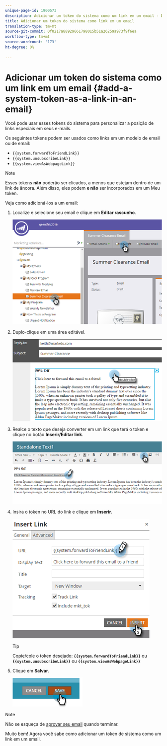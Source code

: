 ```yaml
---
unique-page-id: 1900573
description: Adicionar um token do sistema como um link em um email - Documentos do marketing - Documentação do produto
title: Adicionar um token do sistema como link em um email
translation-type: tm+mt
source-git-commit: 0f0217a88929661798015b51a26259a973f9f6ea
workflow-type: tm+mt
source-wordcount: '173'
ht-degree: 0%

---
```



# Adicionar um token do sistema como um link em um email {#add-a-system-token-as-a-link-in-an-email}

Você pode usar esses tokens do sistema para personalizar a posição de links especiais em seus e-mails.

Os seguintes tokens podem ser usados como links em um modelo de email ou de email:

* `{{system.forwardToFriendLink}}`
* `{{system.unsubscribeLink}}`
* `{{system.viewAsWebpageLink}}`

>[!NOTE]
>
>Esses tokens **não** poderão ser clicados, a menos que estejam dentro de um link de âncora. Além disso, eles podem **e não** ser incorporados em um Meu token.

Veja como adicioná-los a um email:

1. Localize e selecione seu email e clique em **Editar rascunho**.

   ![](assets/one-1.png)

1. Duplo-clique em uma área editável.

   ![](assets/two-1.png)

1. Realce o texto que deseja converter em um link que terá o token e clique no botão **Inserir/Editar link**.

   ![](assets/three-1.png)

1. Insira o token no URL do link e clique em **Inserir**.

   ![](assets/four-1.png)

   >[!TIP]
   >
   >Copie/cole o token desejado: **`{{system.forwardToFriendLink}}`** ou **`{{system.unsubscribeLink}}`** ou **`{{system.viewAsWebpageLink}}`**

1. Clique em **Salvar**.

   ![](assets/image2014-9-17-22-3a12-3a17.png)

>[!NOTE]
>
>Não se esqueça de [aprovar seu email](/help/marketo/product-docs/email-marketing/general/creating-an-email/approve-an-email.md) quando terminar.

Muito bem! Agora você sabe como adicionar um token de sistema como um link em um email.
